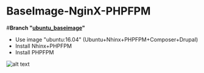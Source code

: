 # BaseImage-NginX-PHPFPM
#**Branch "[ubuntu_baseimage](https://github.com/ros-kamach/BaseImage-NginX-PHPFPM/tree/ubuntu_baseimage)"**
   - Use image "ubuntu:16.04" (Ubuntu+Nhinx+PHPFPM+Composer+Drupal)
   - Install Nhinx+PHPFPM
   - Install  PHPFPM

![alt text](https://i.ytimg.com/vi/vBnLc9PP_-I/maxresdefault.jpg)
